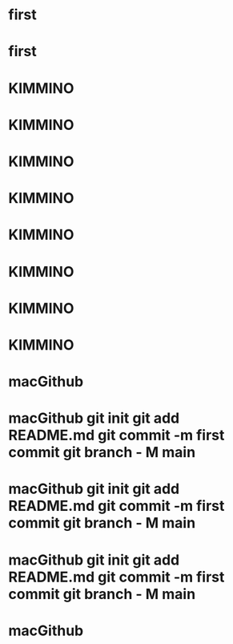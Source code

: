 # first
# first
# KIMMINO
# KIMMINO
# KIMMINO
# KIMMINO
# KIMMINO
# KIMMINO
# KIMMINO
# KIMMINO
# macGithub
# macGithub git init git add README.md git commit -m first commit git branch - M main
# macGithub git init git add README.md git commit -m first commit git branch - M main
# macGithub git init git add README.md git commit -m first commit git branch - M main
# macGithub

